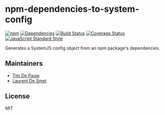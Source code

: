 # npm-dependencies-to-system-config

[![npm](https://img.shields.io/npm/v/npm-dependencies-to-system-config.svg)](https://www.npmjs.com/package/npm-dependencies-to-system-config) [![Dependencies](https://img.shields.io/david/zentrick/npm-dependencies-to-system-config.svg)](https://david-dm.org/zentrick/npm-dependencies-to-system-config) [![Build Status](https://img.shields.io/travis/zentrick/npm-dependencies-to-system-config.svg)](https://travis-ci.org/zentrick/npm-dependencies-to-system-config) [![Coverage Status](https://img.shields.io/coveralls/zentrick/npm-dependencies-to-system-config.svg)](https://coveralls.io/r/zentrick/npm-dependencies-to-system-config) [![JavaScript Standard Style](https://img.shields.io/badge/code%20style-standard-brightgreen.svg)](https://github.com/feross/standard)

Generates a SystemJS config object from an npm package's dependencies.

## Maintainers

- [Tim De Pauw](https://github.com/timdp)
- [Laurent De Smet](https://github.com/laurentdesmet)

## License

MIT
